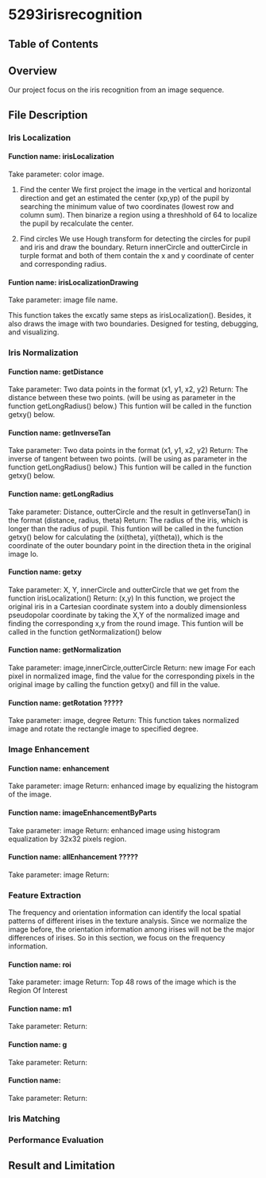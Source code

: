 # 5293irisrecognition

## Table of Contents


## Overview
Our project focus on the iris recognition from an image sequence.

## File Description

### Iris Localization

#### Function name: irisLocalization

Take parameter: color image.

1. Find the center
We first project the image in the vertical and horizontal direction and get an estimated the center (xp,yp) of the pupil by searching the minimum value of two coordinates (lowest row and column sum). Then binarize a region using a threshhold of 64 to localize the pupil by recalculate the center. 

2. Find circles
We use Hough transform for detecting the circles for pupil and iris and draw the boundary. Return innerCircle and outterCircle in turple format and both of them contain the x and y coordinate of center and corresponding radius.

#### Funtion name: irisLocalizationDrawing

Take parameter: image file name.

This function takes the excatly same steps as irisLocalization(). Besides, it also draws the image with two boundaries. Designed for testing, debugging, and visualizing.

### Iris Normalization

#### Function name: getDistance

Take parameter: Two data points in the format (x1, y1, x2, y2)
Return: The distance between these two points. (will be using as parameter in the function getLongRadius() below.)
This funtion will be called in the function getxy() below.

#### Function name: getInverseTan

Take parameter: Two data points in the format (x1, y1, x2, y2)
Return: The inverse of tangent between two points. (will be using as parameter in the function getLongRadius() below.)
This funtion will be called in the function getxy() below.

#### Function name: getLongRadius

Take parameter: Distance, outterCircle and the result in getInverseTan() in the format (distance, radius, theta)
Return: The radius of the iris, which is longer than the radius of pupil.
This funtion will be called in the function getxy() below for calculating the (xi(theta), yi(theta)), which is the coordinate of the outer boundary point in the direction theta in the original image Io.

#### Function name: getxy

Take parameter: X, Y, innerCircle and outterCircle that we get from the function irisLocalization()
Return: (x,y)
In this function, we project the original iris in a Cartesian coordinate system into a doubly dimensionless pseudopolar coordinate by taking the X,Y of the normalized image and finding the corresponding x,y from the round image. This funtion will be called in the function getNormalization() below

#### Function name: getNormalization

Take parameter: image,innerCircle,outterCircle
Return: new image 
For each pixel in normalized image, find the value for the corresponding pixels in the original image by calling the function getxy() and fill in the value.

#### Function name: getRotation ?????

Take parameter: image, degree
Return: 
This function takes normalized image and rotate the rectangle image to specified degree.

### Image Enhancement

#### Function name: enhancement

Take parameter: image
Return: enhanced image by equalizing the histogram of the image.

#### Function name: imageEnhancementByParts

Take parameter: image
Return: enhanced image using histogram equalization by 32x32 pixels region.

#### Function name: allEnhancement ?????

Take parameter: image
Return:

### Feature Extraction

The frequency and orientation information can identify the local spatial patterns of different irises in the texture analysis. Since we normalize the image before, the orientation information among irises will not be the major differences of irises. So in this section, we focus on the frequency information.

#### Function name: roi

Take parameter: image
Return: Top 48 rows of the image which is the Region Of Interest

#### Function name: m1

Take parameter:
Return:

#### Function name: g

Take parameter:
Return:

#### Function name: 

Take parameter:
Return:


### Iris Matching

### Performance Evaluation

## Result and Limitation
